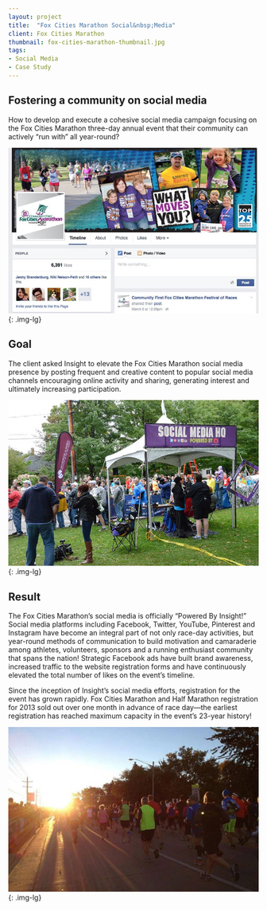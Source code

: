 ```yaml
---
layout: project
title:  "Fox Cities Marathon Social&nbsp;Media"
client: Fox Cities Marathon
thumbnail: fox-cities-marathon-thumbnail.jpg
tags:
- Social Media
- Case Study
---
```


## Fostering a community on social media

How to develop and execute a cohesive social media campaign focusing on the Fox Cities Marathon three-day annual event that their community can actively “run with” all year-round?

![FCM-case-study-3](/img/FCM-case-study-3.jpg){: .img-lg}

## Goal

The client asked Insight to elevate the Fox Cities Marathon social media presence by posting frequent and creative content to popular social media channels encouraging online activity and sharing, generating interest and ultimately increasing participation.

![FCM-case-study-2](/img/FCM-case-study-2.jpg){: .img-lg}

## Result

The Fox Cities Marathon’s social media is officially “Powered By Insight!” Social media platforms including Facebook, Twitter, YouTube, Pinterest and Instagram have become an integral part of not only race-day activities, but year-round methods of communication to build motivation and camaraderie among athletes, volunteers, sponsors and a running enthusiast community that spans the nation! Strategic Facebook ads have built brand awareness, increased traffic to the website registration forms and have continuously elevated the total number of likes on the event’s timeline.

Since the inception of Insight’s social media efforts, registration for the event has grown rapidly. Fox Cities Marathon and Half Marathon registration for 2013 sold out over one month in advance of race day—the earliest registration has reached maximum capacity in the event’s 23-year history!

![FCM-case-study-1](/img/FCM-case-study-1.jpg){: .img-lg}
